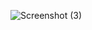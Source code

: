 ![Screenshot (3)](https://user-images.githubusercontent.com/91003576/190556627-5dbac491-22c0-4d55-87c3-b9ad24fcdb71.png)
